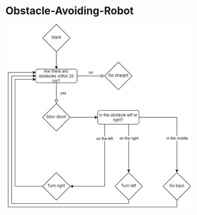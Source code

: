 # Obstacle-Avoiding-Robot

![algorithm](https://github.com/isaKarabocek/Obstacle-Avoiding-Robot/blob/main/Algorithm_Diagram.png)
